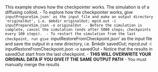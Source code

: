 This example shows how the checkpointer works. The simulation is of a diffusing colloid. 
    - To explore how the checkpointer works, give `inputPrepareSim.json' as the input file and make an output directory 'originalOut', i.e. $mkdir originalOut; mpcd.out -i inputPrepareSim.json -o originalOut 
        - Before the simulation is complete, cancel the simulation (ends after 5000 steps; checkpoints every 100 steps). 
    - To restart the simulation from the last checkpoint, run give `inputRestoreFromCheckpoint.json' as the input file and save the output in a new directory, i.e. $mkdir savedOut; mpcd.out -i inputRestoreFromCheckpoint.json -o savedOut 
    - Notice that the results in savedOut start from the last checkpoint. 
        - **THIS WILL OVERWRITE YOUR ORIGINAL DATA IF YOU GIVE IT THE SAME OUTPUT PATH**
        - You must manually merge the results
